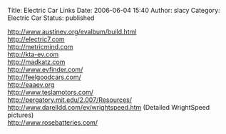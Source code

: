Title: Electric Car Links
Date: 2006-06-04 15:40
Author: slacy
Category: Electric Car
Status: published

http://www.austinev.org/evalbum/build.html  
http://electric7.com  
http://metricmind.com  
http://kta-ev.com  
http://madkatz.com  
http://www.evfinder.com/  
http://feelgoodcars.com/  
http://eaaev.org  
http://www.teslamotors.com/  
http://pergatory.mit.edu/2.007/Resources/  
http://www.darelldd.com/ev/wrightspeed.htm (Detailed WrightSpeed
pictures)  
http://www.rosebatteries.com/
